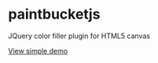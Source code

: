 # paintbucketjs
JQuery color filler plugin for HTML5 canvas

[View simple demo](http://ekwibowo.github.io/paintbucketjs/)
